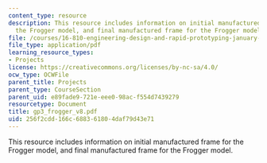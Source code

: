 ```yaml
---
content_type: resource
description: This resource includes information on initial manufactured frame for
  the Frogger model, and final manufactured frame for the Frogger model.
file: /courses/16-810-engineering-design-and-rapid-prototyping-january-iap-2005/256f2cdd166c688361804daf79d43e71_gp3_frogger_v8.pdf
file_type: application/pdf
learning_resource_types:
- Projects
license: https://creativecommons.org/licenses/by-nc-sa/4.0/
ocw_type: OCWFile
parent_title: Projects
parent_type: CourseSection
parent_uid: e89fade9-721e-eee0-98ac-f554d7439279
resourcetype: Document
title: gp3_frogger_v8.pdf
uid: 256f2cdd-166c-6883-6180-4daf79d43e71
---
```

This resource includes information on initial manufactured frame for the Frogger model, and final manufactured frame for the Frogger model.